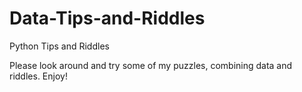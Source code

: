 # Data-Tips-and-Riddles
Python Tips and Riddles

Please look around and try some of my puzzles, combining data and riddles. Enjoy!

